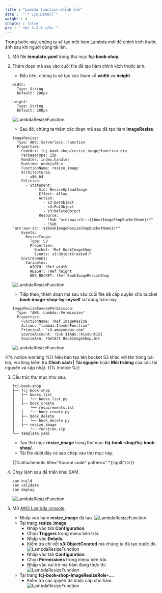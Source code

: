 ```yaml
---
title : "Lambda function chỉnh ảnh"
date :  "`r Sys.Date()`" 
weight : 4
chapter : false
pre : " <b> 3.2.4 </b> "
---
```

Trong bước này, chúng ta sẽ tạo một hàm Lambda mới để chỉnh kích thước ảnh sau khi người dùng tải lên.

1. Mở file **template.yaml** trong thư mục **fcj-book-shop**.

2. Thêm đoạn mã sau vào cuối file để tạo hàm chỉnh kích thước ảnh.
    - Đầu tiên, chúng ta sẽ tạo các tham số **width** và **height**.
    ```
    width:
      Type: String
      Default: 200px

    height:
      Type: String
      Default: 280px
    ```
    ![LambdaResizeFunction](/images/temp/1/53.png?width=90pc)
    - Sau đó, chúng ta thêm các đoạn mã sau để tạo hàm **ImageResize**.
    ```
    ImageResize:
      Type: AWS::Serverless::Function
      Properties:
        CodeUri: fcj-book-shop/resize_image/function.zip
        PackageType: Zip
        Handler: index.handler
        Runtime: nodejs20.x
        FunctionName: resize_image
        Architectures:
          - x86_64
        Policies:
          - Statement:
              - Sid: ResizeUploadImage
                Effect: Allow
                Action:
                  - s3:GetObject
                  - s3:PutObject
                  - s3:DeleteObject
                Resource:
                  - !Sub "arn:aws:s3:::${bookImageShopBucketName}/*"
                  - !Sub "arn:aws:s3:::${bookImageResizeShopBucketName}/*"
        Events:
          ResizeImage:
            Type: S3
            Properties:
              Bucket: !Ref BookImageShop
              Events: s3:ObjectCreated:*
        Environment:
          Variables:
            WIDTH: !Ref width
            HEIGHT: !Ref height
            DES_BUCKET: !Ref BookImageResizeShop
    ```
    ![LambdaResizeFunction](/images/temp/1/54.png?width=90pc)
    - Tiếp theo, thêm đoạn mã sau vào cuối file để cấp quyền cho bucket **book-image-shop-by-myself** sử dụng hàm này.
    ```
    ImageResizeInvokePermission:
      Type: "AWS::Lambda::Permission"
      Properties:
        FunctionName: !Ref ImageResize
        Action: "lambda:InvokeFunction"
        Principal: "s3.amazonaws.com"
        SourceAccount: !Sub ${AWS::AccountId}
        SourceArn: !GetAtt BookImageShop.Arn
    ```
    ![LambdaResizeFunction](/images/temp/1/55.png?width=90pc)

{{% notice warning %}}
Nếu bạn tạo tên bucket S3 khác với tên trong bài lab, vui lòng kiểm tra **Chính sách | Tài nguyên** hoặc **Môi trường** của các tài nguyên và cập nhật.
{{% /notice %}}

3. Cấu trúc thư mục như sau.
    ```
    fcj-book-shop
    ├── fcj-book-shop
    │   ├── books_list
    │   │   └── books_list.py
    │   ├── book_create
    │       └── requirements.txt
    │   │   └── book_create.py
    │   ├── book_delete
    │   │   └── book_delete.py
    │   ├── resize_image
    │       └── function.zip
    └── template.yaml
    ```
    - Tạo thư mục **resize_image** trong thư mục **fcj-book-shop/fcj-book-shop/**.
    - Tải file dưới đây và sao chép vào thư mục này.

    {{%attachments title="Source code" pattern=".*\.(zip)$"/%}}

4. Chạy lệnh sau để triển khai SAM.
    ```
    sam build
    sam validate
    sam deploy
    ```
    ![LambdaResizeFunction](/images/temp/1/56.png?width=90pc)

5. Mở [AWS Lambda console](https://ap-southeast-1.console.aws.amazon.com/lambda/home?region=ap-southeast-1#/functions).
    - Nhấp vào hàm **resize_image** đã tạo.
    ![LambdaResizeFunction](/images/temp/1/57.png?width=90pc)
    - Tại trang **resize_image**.
      - Nhấp vào tab **Configuration**.
      - Chọn **Triggers** trong menu bên trái.
      - Nhấp vào **Details**.
      - Kiểm tra chi tiết **s3:ObjectCreated** mà chúng ta đã tạo trước đó.
      ![LambdaResizeFunction](/images/temp/1/60.png?width=90pc)
      - Nhấp vào tab **Configuration**.
      - Chọn **Permissions** trong menu bên trái.
      - Nhấp vào vai trò mà hàm đang thực thi.     
      ![LambdaResizeFunction](/images/temp/1/58.png?width=90pc)
    - Tại trang **fcj-book-shop-ImageResizeRole-...**.
      - Kiểm tra các quyền đã được cấp cho hàm.     
      ![LambdaResizeFunction](/images/temp/1/59.png?width=90pc)
